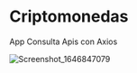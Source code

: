 # Criptomonedas
App Consulta Apis con Axios

![Screenshot_1646847079](https://user-images.githubusercontent.com/62660748/157516422-d7e042ef-f69a-4bd3-ac17-7dfb88d23736.png)
